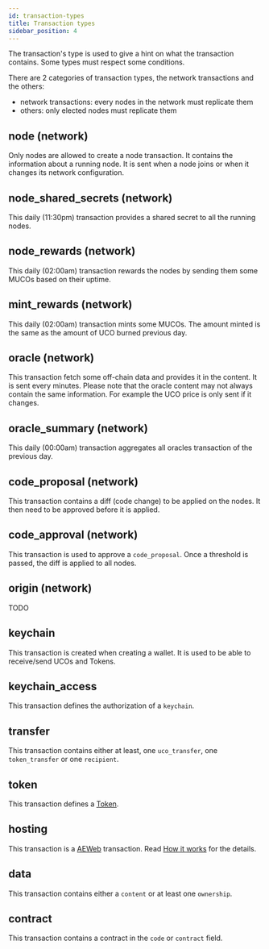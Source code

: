 ```yaml
---
id: transaction-types
title: Transaction types
sidebar_position: 4
---
```


The transaction's type is used to give a hint on what the transaction contains. Some types must respect some conditions. 

There are 2 categories of transaction types, the network transactions and the others:

- network transactions: every nodes in the network must replicate them
- others: only elected nodes must replicate them

## node (network)

Only nodes are allowed to create a node transaction. It contains the information about a running node. It is sent when a node joins or when it changes its network configuration.

## node_shared_secrets (network)

This daily (11:30pm) transaction provides a shared secret to all the running nodes.

## node_rewards (network)

This daily (02:00am) transaction rewards the nodes by sending them some MUCOs based on their uptime.

## mint_rewards (network)

This daily (02:00am) transaction mints some MUCOs. The amount minted is the same as the amount of UCO burned previous day.

## oracle (network)

This transaction fetch some off-chain data and provides it in the content. It is sent every minutes. Please note that the oracle content may not always contain the same information. For example the UCO price is only sent if it changes.

## oracle_summary (network)

This daily (00:00am) transaction aggregates all oracles transaction of the previous day.

## code_proposal (network)

This transaction contains a diff (code change) to be applied on the nodes. It then need to be approved before it is applied.

## code_approval (network)

This transaction is used to approve a `code_proposal`. Once a threshold is passed, the diff is applied to all nodes.

## origin (network)

TODO

## keychain

This transaction is created when creating a wallet. It is used to be able to receive/send UCOs and Tokens.

## keychain_access

This transaction defines the authorization of a `keychain`.

## transfer

This transaction contains either at least, one `uco_transfer`, one `token_transfer` or one `recipient`.

## token

This transaction defines a [Token](/learn/token).

## hosting

This transaction is a [AEWeb](/participate/aeweb) transaction. Read [How it works](/participate/aeweb/how-it-works) for the details.


## data

This transaction contains either a `content` or at least one `ownership`.

## contract

This transaction contains a contract in the `code` or `contract` field.